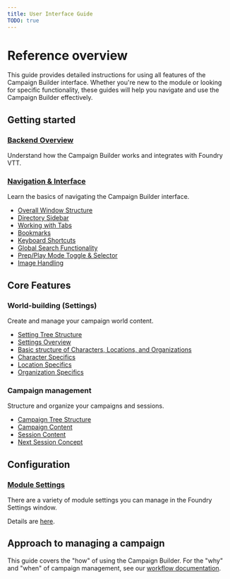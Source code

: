 ```yaml
---
title: User Interface Guide
TODO: true
---
```


# Reference overview

This guide provides detailed instructions for using all features of the Campaign Builder interface. Whether you're new to the module or looking for specific functionality, these guides will help you navigate and use the Campaign Builder effectively.

## Getting started

### [Backend Overview](backend/)
Understand how the Campaign Builder works and integrates with Foundry VTT.

### [Navigation & Interface](navigation/)
Learn the basics of navigating the Campaign Builder interface.

- [Overall Window Structure](navigation/main-display.md)
- [Directory Sidebar](navigation/sidebar)
- [Working with Tabs](navigation/tabs.md)
- [Bookmarks](navigation/bookmarks.md)
- [Keyboard Shortcuts](navigation/shortcuts.md)
- [Global Search Functionality](navigation/search.md)
- [Prep/Play Mode Toggle & Selector](navigation/prep-play.md)
- [Image Handling](navigation/image-handling.md)

## Core Features

### World-building (Settings)
Create and manage your campaign world content.

- [Setting Tree Structure](content/settings)
- [Settings Overview](content/settings)
- [Basic structure of Characters, Locations, and Organizations](content/entry)
- [Character Specifics](content/characters)
- [Location Specifics](content/locations)
- [Organization Specifics](content/organizations)

### Campaign management
Structure and organize your campaigns and sessions.

- [Campaign Tree Structure](campaigns-and-sessions/campaign.md)
- [Campaign Content](content/campaign)
- [Session Content](content/session)
- [Next Session Concept](campaigns-and-sessions/next-session.md)

## Configuration

### [Module Settings](module-settings/)
There are a variety of module settings you can manage in the Foundry Settings window.  

Details are [here](module-settings).

## Approach to managing a campaign
This guide covers the "how" of using the Campaign Builder. For the "why" and "when" of campaign management, see our [workflow documentation](../guide/). 